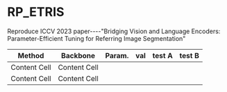 # RP_ETRIS
Reproduce ICCV 2023 paper----"Bridging Vision and Language Encoders: Parameter-Efficient Tuning for Referring Image Segmentation"

| Method | Backbone | Param. | val | test A | test B |
| ------------- | ------------- | ------------- | ------------- | ------------- | ------------- |
| Content Cell  | Content Cell  |
| Content Cell  | Content Cell  |
